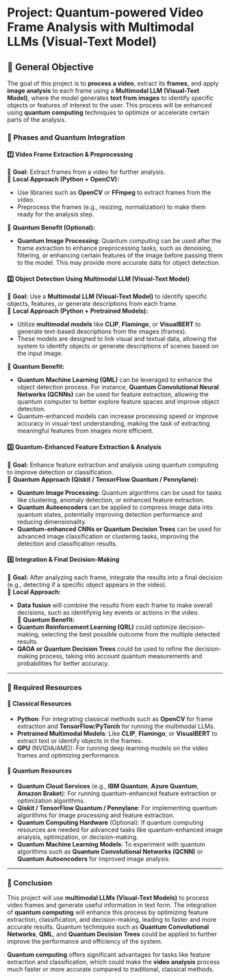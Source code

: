 # **Project: Quantum-powered Video Frame Analysis with Multimodal LLMs (Visual-Text Model)**

## **📌 General Objective**  
The goal of this project is to **process a video**, extract its **frames**, and apply **image analysis** to each frame using a **Multimodal LLM (Visual-Text Model)**, where the model generates **text from images** to identify specific objects or features of interest to the user. This process will be enhanced using **quantum computing** techniques to optimize or accelerate certain parts of the analysis.

### **📌 Phases and Quantum Integration**

#### **1️⃣ Video Frame Extraction & Preprocessing**
📌 **Goal:** Extract frames from a video for further analysis.  
📌 **Local Approach (Python + OpenCV):**
- Use libraries such as **OpenCV** or **FFmpeg** to extract frames from the video.  
- Preprocess the frames (e.g., resizing, normalization) to make them ready for the analysis step.
  
📌 **Quantum Benefit (Optional):**  
- **Quantum Image Processing:** Quantum computing can be used after the frame extraction to enhance preprocessing tasks, such as denoising, filtering, or enhancing certain features of the image before passing them to the model. This may provide more accurate data for object detection.

#### **2️⃣ Object Detection Using Multimodal LLM (Visual-Text Model)**
📌 **Goal:** Use a **Multimodal LLM (Visual-Text Model)** to identify specific objects, features, or generate descriptions from each frame.  
📌 **Local Approach (Python + Pretrained Models):**
- Utilize **multimodal models** like **CLIP**, **Flamingo**, or **VisualBERT** to generate text-based descriptions from the images (frames).
- These models are designed to link visual and textual data, allowing the system to identify objects or generate descriptions of scenes based on the input image.
  
📌 **Quantum Benefit:**
- **Quantum Machine Learning (QML)** can be leveraged to enhance the object detection process. For instance, **Quantum Convolutional Neural Networks (QCNNs)** can be used for feature extraction, allowing the quantum computer to better explore feature spaces and improve object detection.
- Quantum-enhanced models can increase processing speed or improve accuracy in visual-text understanding, making the task of extracting meaningful features from images more efficient.

#### **3️⃣ Quantum-Enhanced Feature Extraction & Analysis**
📌 **Goal:** Enhance feature extraction and analysis using quantum computing to improve detection or classification.  
📌 **Quantum Approach (Qiskit / TensorFlow Quantum / Pennylane):**
- **Quantum Image Processing:** Quantum algorithms can be used for tasks like clustering, anomaly detection, or enhanced feature extraction.  
- **Quantum Autoencoders** can be applied to compress image data into quantum states, potentially improving detection performance and reducing dimensionality.  
- **Quantum-enhanced CNNs or Quantum Decision Trees** can be used for advanced image classification or clustering tasks, improving the detection and classification results.

#### **4️⃣ Integration & Final Decision-Making**
📌 **Goal:** After analyzing each frame, integrate the results into a final decision (e.g., detecting if a specific object appears in the video).  
📌 **Local Approach:**  
- **Data fusion** will combine the results from each frame to make overall decisions, such as identifying key events or actions in the video.  
📌 **Quantum Benefit:**
- **Quantum Reinforcement Learning (QRL)** could optimize decision-making, selecting the best possible outcome from the multiple detected results.  
- **QAOA or Quantum Decision Trees** could be used to refine the decision-making process, taking into account quantum measurements and probabilities for better accuracy.

---

### **📌 Required Resources**

#### **🔹 Classical Resources**
- **Python**: For integrating classical methods such as **OpenCV** for frame extraction and **TensorFlow**/**PyTorch** for running the multimodal LLMs.  
- **Pretrained Multimodal Models**: Like **CLIP**, **Flamingo**, or **VisualBERT** to extract text or identify objects in the frames.  
- **GPU** (NVIDIA/AMD): For running deep learning models on the video frames and optimizing performance.  

#### **🔹 Quantum Resources**
- **Quantum Cloud Services** (e.g., **IBM Quantum**, **Azure Quantum**, **Amazon Braket**): For running quantum-enhanced feature extraction or optimization algorithms.  
- **Qiskit / TensorFlow Quantum / Pennylane**: For implementing quantum algorithms for image processing and feature extraction.  
- **Quantum Computing Hardware** (Optional): If quantum computing resources are needed for advanced tasks like quantum-enhanced image analysis, optimization, or decision-making.  
- **Quantum Machine Learning Models**: To experiment with quantum algorithms such as **Quantum Convolutional Networks (QCNN)** or **Quantum Autoencoders** for improved image analysis.

---

### **📌 Conclusion**  
This project will use **multimodal LLMs (Visual-Text Models)** to process video frames and generate useful information in text form. The integration of **quantum computing** will enhance this process by optimizing feature extraction, classification, and decision-making, leading to faster and more accurate results. Quantum techniques such as **Quantum Convolutional Networks**, **QML**, and **Quantum Decision Trees** could be applied to further improve the performance and efficiency of the system.

**Quantum computing** offers significant advantages for tasks like feature extraction and classification, which could make the **video analysis** process much faster or more accurate compared to traditional, classical methods.
